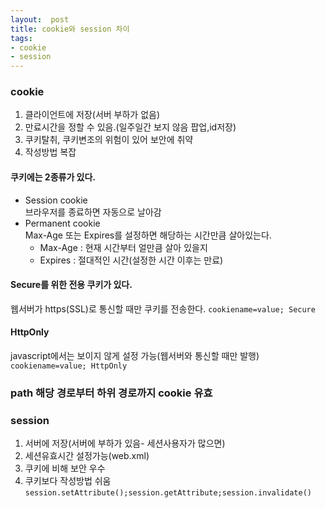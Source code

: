 ```yaml
---
layout:  post
title: cookie와 session 차이
tags:
- cookie
- session
---
```


### cookie
1. 클라이언트에 저장(서버 부하가 없음)
2. 만료시간을 정할 수 있음.(일주일간 보지 않음 팝업,id저장)
3. 쿠키탈취, 쿠키변조의 위험이 있어 보안에 취약
4. 작성방법 복잡

#### 쿠키에는 2종류가 있다.
- Session cookie  
브라우저를 종료하면 자동으로 날아감
- Permanent cookie  
Max-Age 또는 Expires를 설정하면 해당하는 시간만큼 살아있는다.
    - Max-Age : 현재 시간부터 얼만큼 살아 있을지
    - Expires : 절대적인 시간(설정한 시간 이후는 만료)

#### Secure를 위한 전용 쿠키가 있다.
웹서버가 https(SSL)로 통신할 때만 쿠키를 전송한다.
`cookiename=value; Secure`
#### HttpOnly
javascript에서는 보이지 않게 설정 가능(웹서버와 통신할 때만 발행)
`cookiename=value; HttpOnly`
### path 해당 경로부터 하위 경로까지 cookie 유효

### session
1. 서버에 저장(서버에 부하가 있음- 세션사용자가 많으면)
2. 세션유효시간 설정가능(web.xml)
3. 쿠키에 비해 보안 우수
4. 쿠키보다 작성방법 쉬움
`session.setAttribute();session.getAttribute;session.invalidate()`
